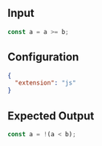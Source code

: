 
## Input
```javascript input
const a = a >= b;
```

## Configuration
```json configuration
{
  "extension": "js"
}
```

## Expected Output
```javascript expected output
const a = !(a < b);
```
